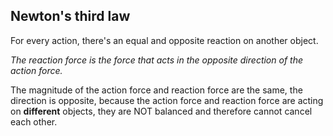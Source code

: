 ## Newton's third law
For every action, there's an equal and opposite reaction on another object.

*The reaction force is the force that acts in the opposite direction of the action force.*

The magnitude of the action force and reaction force are the same, the direction is opposite, because the action force and reaction force are acting on **different** objects, they are NOT balanced and therefore cannot cancel each other.